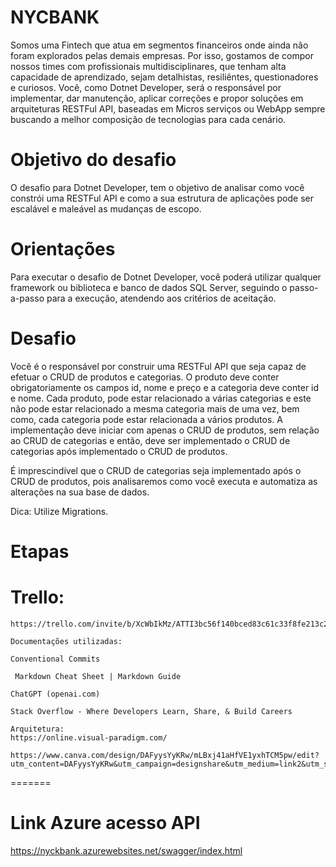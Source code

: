 # NYCBANK

Somos uma Fintech que atua em segmentos financeiros onde ainda não foram explorados pelas demais empresas. Por isso, gostamos de compor nossos times com profissionais multidisciplinares, que tenham alta capacidade de aprendizado, sejam detalhistas, resiliêntes, questionadores e curiosos. Você, como Dotnet Developer, será o responsável por implementar, dar manutenção, aplicar correções e propor soluções em arquiteturas RESTFul API, baseadas em Micros serviços ou WebApp sempre buscando a melhor composição de tecnologias para cada cenário.

# Objetivo do desafio

O desafio para Dotnet Developer, tem o objetivo de analisar como você constrói uma RESTFul API e como a sua estrutura de aplicações pode ser escalável e maleável as mudanças de escopo.

# Orientações

Para executar o desafio de Dotnet Developer, você poderá utilizar qualquer framework ou biblioteca e banco de dados SQL Server, seguindo o passo-a-passo para a execução, atendendo aos critérios de aceitação.

# Desafio

Você é o responsável por construir uma RESTFul API que seja capaz de efetuar o CRUD de produtos e categorias. O produto deve conter obrigatoriamente os campos id, nome e preço e a categoria deve conter id e nome. Cada produto, pode estar relacionado a várias categorias e este não pode estar relacionado a mesma categoria mais de uma vez, bem como, cada categoria pode estar relacionada a vários produtos. A implementação deve iniciar com apenas o CRUD de produtos, sem relação ao CRUD de categorias e então, deve ser implementado o CRUD de categorias após implementado o CRUD de produtos.

É imprescindível que o CRUD de categorias seja implementado após o CRUD de produtos, pois analisaremos como você executa e automatiza as alterações na sua base de dados.

Dica: Utilize Migrations.

# Etapas


#	Trello:
	https://trello.com/invite/b/XcWbIkMz/ATTI3bc56f140bced83c61c33f8fe213c2beDE3B7A91/nycbank
	
	Documentações utilizadas:
	
	Conventional Commits
	
	 Markdown Cheat Sheet | Markdown Guide
	
	ChatGPT (openai.com)
	
	Stack Overflow - Where Developers Learn, Share, & Build Careers
	
	Arquitetura:
	https://online.visual-paradigm.com/

 	https://www.canva.com/design/DAFyysYyKRw/mLBxj41aHfVE1yxhTCM5pw/edit?utm_content=DAFyysYyKRw&utm_campaign=designshare&utm_medium=link2&utm_source=sharebutton
=======
# Link Azure acesso API
https://nyckbank.azurewebsites.net/swagger/index.html


